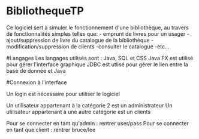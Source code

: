# BibliothequeTP

Ce logiciel sert à simuler le fonctionnement d'une bibliothèque, au travers de fonctionnalités simples telles que:
    - emprunt de livres pour un usager
    - ajout/suppression de livre du catalogue de la bibliothèque
    - modification/suppression de clients
     -consulter le catalogue
     -etc...

#Langages
Les langages utilisés sont : Java, SQL et CSS
Java FX est utilisé pour gérer l'interface graphique
JDBC est utlisé pour gérer le lien entre la base de donnée et Java

#Connexion à l'interface

Un login est nécessaire pour utiliser le logiciel

Un utilisateur appartenant à la catégorie 2 est un administrateur 
Un utilisateur appartenant à une autre catégorie est un clients

Pour se connecter en tant qu'admin : rentrer user/pass
Pour se connecter en tant que client : rentrer bruce/lee





